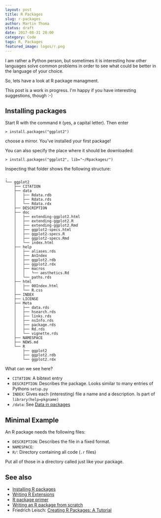 ```yaml
---
layout: post
title: R Packages
slug: r-packages
author: Martin Thoma
status: draft
date: 2017-08-31 20:00
category: Code
tags: R, Packages
featured_image: logos/r.png
---
```

I am rather a Python person, but sometimes it is interesting how other
languages solve common problems in order to see what could be better in the
language of your choice.

So, lets have a look at R package managment.

<div class="alert alert-info">This post is a work in progress. I'm happy if you have interesting suggestions, though :-)</div>


## Installing packages

Start R with the command `R` (yes, a capital letter). Then enter

```
> install.packages("ggplot2")
```

choose a mirror. You've installed your first package!

You can also specify the place where it should be downloaded:

```
> install.packages("ggplot2", lib="~/Rpackages/")
```

Inspecting that folder shows the following structure:

```
.
└── ggplot2
    ├── CITATION
    ├── data
    │   ├── Rdata.rdb
    │   ├── Rdata.rds
    │   └── Rdata.rdx
    ├── DESCRIPTION
    ├── doc
    │   ├── extending-ggplot2.html
    │   ├── extending-ggplot2.R
    │   ├── extending-ggplot2.Rmd
    │   ├── ggplot2-specs.html
    │   ├── ggplot2-specs.R
    │   ├── ggplot2-specs.Rmd
    │   └── index.html
    ├── help
    │   ├── aliases.rds
    │   ├── AnIndex
    │   ├── ggplot2.rdb
    │   ├── ggplot2.rdx
    │   ├── macros
    │   │   └── aesthetics.Rd
    │   └── paths.rds
    ├── html
    │   ├── 00Index.html
    │   └── R.css
    ├── INDEX
    ├── LICENSE
    ├── Meta
    │   ├── data.rds
    │   ├── hsearch.rds
    │   ├── links.rds
    │   ├── nsInfo.rds
    │   ├── package.rds
    │   ├── Rd.rds
    │   └── vignette.rds
    ├── NAMESPACE
    ├── NEWS.md
    └── R
        ├── ggplot2
        ├── ggplot2.rdb
        └── ggplot2.rdx
```

What can we see here?

* `CITATION`: A bibtext entry
* `DESCRIPTION`: Describes the package. Looks similar to many entries of Pythons
  `setup.py`
* `INDEX`: Gives each (interesting) file a name and a description. Is part of `library(help=pkgname)`
* `/data`: See [Data in packages](https://cran.r-project.org/doc/manuals/R-exts.html#Data-in-packages)


## Minimal Example

An R package needs the following files:

* `DESCRIPTION`: Describes the file in a fixed format.
* `NAMESPACE`:
* `R/`: Directory containing all code (`.r` files)

Put all of those in a directory called just like your package.


## See also

* [Installing R packages](https://www.r-bloggers.com/installing-r-packages/)
* [Writing R Extensions](https://cran.r-project.org/doc/manuals/R-exts.html)
* [R package primer](http://kbroman.org/pkg_primer/)
* [Writing an R package from scratch](https://hilaryparker.com/2014/04/29/writing-an-r-package-from-scratch/)
* Friedrich Leisch: [Creating R Packages: A Tutorial](https://cran.r-project.org/doc/contrib/Leisch-CreatingPackages.pdf)

